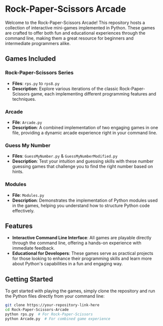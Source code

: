# Rock-Paper-Scissors Arcade

Welcome to the Rock-Paper-Scissors Arcade! This repository hosts a collection of interactive mini-games implemented in Python. These games are crafted to offer both fun and educational experiences through the command line, making them a great resource for beginners and intermediate programmers alike.

## Games Included

### Rock-Paper-Scissors Series
- **Files**: `rps.py` to `rps8.py`
- **Description**: Explore various iterations of the classic Rock-Paper-Scissors game, each implementing different programming features and techniques.

### Arcade
- **File**: `Arcade.py`
- **Description**: A combined implementation of two engaging games in one file, providing a dynamic arcade experience right in your command line.

### Guess My Number
- **Files**: `GuessMyNumber.py` & `GuessMyNumberModified.py`
- **Description**: Test your intuition and guessing skills with these number guessing games that challenge you to find the right number based on hints.

### Modules
- **File**: `Modules.py`
- **Description**: Demonstrates the implementation of Python modules used in the games, helping you understand how to structure Python code effectively.

## Features

- **Interactive Command Line Interface**: All games are playable directly through the command line, offering a hands-on experience with immediate feedback.
- **Educational for Developers**: These games serve as practical projects for those looking to enhance their programming skills and learn more about Python's capabilities in a fun and engaging way.

## Getting Started

To get started with playing the games, simply clone the repository and run the Python files directly from your command line:

```bash
git clone https://your-repository-link-here
cd Rock-Paper-Scissors-Arcade
python rps.py  # For Rock-Paper-Scissors
python Arcade.py  # For combined game experience
